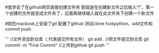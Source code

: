 #我学会了在github网页直接创建文件夹
那就是在创建新文件之后输入“/”，第一个创建的文件就变成文件夹了，后面再继续输入就在此文件夹下创建一个新文件

#刚在macbook上安装了git 配置了github 测试clone fxxkpython，add文件和commit push
>
'''
//文件添加到仓库（.代表提交所有文件）
git add .
//把文件提交到仓库
git commit -m "First Commit"
//上传到github
git push
'''
